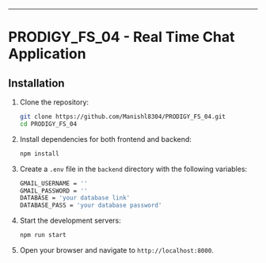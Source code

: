 
---

# PRODIGY_FS_04 - Real Time Chat Application


## Installation

1. Clone the repository:
   ```bash
   git clone https://github.com/Manishl8304/PRODIGY_FS_04.git
   cd PRODIGY_FS_04
   ```

2. Install dependencies for both frontend and backend:
   ```bash
   npm install


3. Create a `.env` file in the `backend` directory with the following variables:
   ```bash
   GMAIL_USERNAME = ''
   GMAIL_PASSWORD = ''  
   DATABASE = 'your database link'
   DATABASE_PASS = 'your database password'
   ```

4. Start the development servers:
   ```bash
   npm run start
   ```

5. Open your browser and navigate to `http://localhost:8000`.
